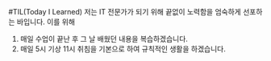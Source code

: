 #TIL(Today I Learned)
저는 IT 전문가가 되기 위해 끝없이 노력함을 엄숙하게 선포하는 바입니다.
이를 위해
1. 매일 수업이 끝난 후 그 날 배웠던 내용을 복습하겠습니다.
2. 매일 5시 기상 11시 취침을 기본으로 하여 규칙적인 생활을 하겠습니다.